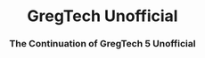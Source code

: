 <h1 align="center">GregTech Unofficial</h1>
<h3 align="center">The Continuation of GregTech 5 Unofficial</h3>
